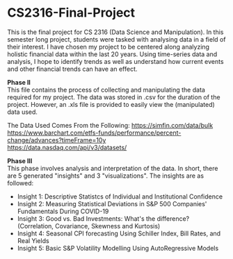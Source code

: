 # CS2316-Final-Project

This is the final project for CS 2316 (Data Science and Manipulation). In this semester long project, students were tasked with analysing data in a field of their interest. I have chosen my project to be centered along analyzing holistic financial data within the last 20 years. Using time-series data and analysis, I hope to identify trends as well as understand how current events and other financial trends can have an effect.  <br> 

**Phase II** <br> 
This file contains the process of collecting and manipulating the data required for my project. The data was stored in .csv for the duration of the project. However, an .xls file is provided to easily view the (manipulated) data used. 

The Data Used Comes From the Following: 
https://simfin.com/data/bulk <br> 
https://www.barchart.com/etfs-funds/performance/percent-change/advances?timeFrame=10y <br> 
https://data.nasdaq.com/api/v3/datasets/ <br>


**Phase III** <br> 
This phase involves analysis and interpretation of the data. In short, there are 5 generated "insights" and 3 "visualizations". The insights are as followed: 
* Insight 1: Descriptive Statistcs of Individual and Institutional Confidence
* Insight 2: Measuring Statistical Deviations in S&P 500 Companies' Fundamentals During COVID-19
* Insight 3: Good vs. Bad Investments: What's the difference? (Correlation, Covariance, Skewness and Kurtosis)
* Insight 4: Seasonal CPI forecasting Using Schiller Index, Bill Rates, and Real Yields
* Insight 5: Basic S&P Volatility Modelling Using AutoRegressive Models
